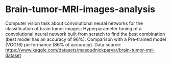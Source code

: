 # Brain-tumor-MRI-images-analysis
Computer vision task about convolutional neural networks for the classification of brain tumor images:
Hyperparameter tuning of a convolutional neural network built from scratch to find the best combination (best model has an accuracy of 96%). Comparison with a Pre-trained model (VGG16) performance (86% of accuracy).
Data source: https://www.kaggle.com/datasets/masoudnickparvar/brain-tumor-mri-dataset

